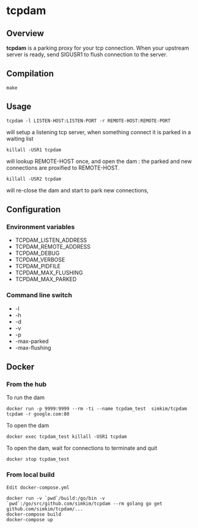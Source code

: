 # tcpdam

## Overview

**tcpdam** is a parking proxy for your tcp connection. When your upstream server is ready, send SIGUSR1 to flush connection to the server.

## Compilation

    make

## Usage

    tcpdam -l LISTEN-HOST:LISTEN-PORT -r REMOTE-HOST:REMOTE-PORT

will setup a listening tcp server, when something connect it is parked in a waiting list

    killall -USR1 tcpdam

will lookup REMOTE-HOST once, and open the dam : the parked and new connections are proxified to REMOTE-HOST.

    killall -USR2 tcpdam

will re-close the dam and start to park new connections,

## Configuration

### Environment variables
* TCPDAM_LISTEN_ADDRESS
* TCPDAM_REMOTE_ADDRESS
* TCPDAM_DEBUG
* TCPDAM_VERBOSE
* TCPDAM_PIDFILE
* TCPDAM_MAX_FLUSHING
* TCPDAM_MAX_PARKED

### Command line switch
* -l
* -h
* -d
* -v
* -p
* -max-parked
* -max-flushing

## Docker

### From the hub

To run the dam

    docker run -p 9999:9999 --rm -ti --name tcpdam_test  simkim/tcpdam tcpdam -r google.com:80

To open the dam

    docker exec tcpdam_test killall -USR1 tcpdam

To open the dam, wait for connections to terminate and quit

    docker stop tcpdam_test

### From local build

    Edit docker-compose.yml

    docker run -v `pwd`/build:/go/bin -v `pwd`:/go/src/github.com/simkim/tcpdam --rm golang go get github.com/simkim/tcpdam/...
    docker-compose build
    docker-compose up
